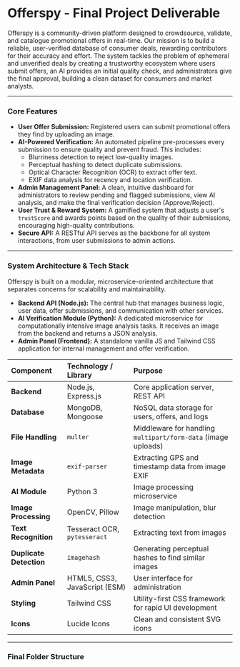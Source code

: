 # Offerspy - Final Project Deliverable

Offerspy is a community-driven platform designed to crowdsource, validate, and catalogue promotional offers in real-time. Our mission is to build a reliable, user-verified database of consumer deals, rewarding contributors for their accuracy and effort. The system tackles the problem of ephemeral and unverified deals by creating a trustworthy ecosystem where users submit offers, an AI provides an initial quality check, and administrators give the final approval, building a clean dataset for consumers and market analysts.

---

### **Core Features**

*   **User Offer Submission:** Registered users can submit promotional offers they find by uploading an image.
*   **AI-Powered Verification:** An automated pipeline pre-processes every submission to ensure quality and prevent fraud. This includes:
    *   Blurriness detection to reject low-quality images.
    *   Perceptual hashing to detect duplicate submissions.
    *   Optical Character Recognition (OCR) to extract offer text.
    *   EXIF data analysis for recency and location verification.
*   **Admin Management Panel:** A clean, intuitive dashboard for administrators to review pending and flagged submissions, view AI analysis, and make the final verification decision (Approve/Reject).
*   **User Trust & Reward System:** A gamified system that adjusts a user's `trustScore` and awards points based on the quality of their submissions, encouraging high-quality contributions.
*   **Secure API:** A RESTful API serves as the backbone for all system interactions, from user submissions to admin actions.

---

### **System Architecture & Tech Stack**

Offerspy is built on a modular, microservice-oriented architecture that separates concerns for scalability and maintainability.

*   **Backend API (Node.js):** The central hub that manages business logic, user data, offer submissions, and communication with other services.
*   **AI Verification Module (Python):** A dedicated microservice for computationally intensive image analysis tasks. It receives an image from the backend and returns a JSON analysis.
*   **Admin Panel (Frontend):** A standalone vanilla JS and Tailwind CSS application for internal management and offer verification.



| Component             | Technology / Library                                                              | Purpose                                                     |
| :-------------------- | :-------------------------------------------------------------------------------- | :---------------------------------------------------------- |
| **Backend**           | Node.js, Express.js                                                               | Core application server, REST API                           |
| **Database**          | MongoDB, Mongoose                                                                 | NoSQL data storage for users, offers, and logs              |
| **File Handling**     | `multer`                                                                          | Middleware for handling `multipart/form-data` (image uploads) |
| **Image Metadata**    | `exif-parser`                                                                     | Extracting GPS and timestamp data from image EXIF           |
| **AI Module**         | Python 3                                                                          | Image processing microservice                               |
| **Image Processing**  | OpenCV, Pillow                                                                    | Image manipulation, blur detection                          |
| **Text Recognition**  | Tesseract OCR, `pytesseract`                                                      | Extracting text from images                                 |
| **Duplicate Detection** | `imagehash`                                                                     | Generating perceptual hashes to find similar images         |
| **Admin Panel**       | HTML5, CSS3, JavaScript (ESM)                                                     | User interface for administration                           |
| **Styling**           | Tailwind CSS                                                                      | Utility-first CSS framework for rapid UI development        |
| **Icons**             | Lucide Icons                                                                      | Clean and consistent SVG icons                              |

---

### **Final Folder Structure**

